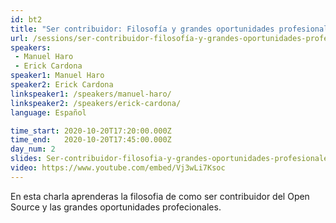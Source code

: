 ```yaml
---
id: bt2
title: "Ser contribuidor: Filosofía y grandes oportunidades profesionales"
url: /sessions/ser-contribuidor-filosofía-y-grandes-oportunidades-profesionales
speakers:
 - Manuel Haro
 - Erick Cardona
speaker1: Manuel Haro
speaker2: Erick Cardona
linkspeaker1: /speakers/manuel-haro/
linkspeaker2: /speakers/erick-cardona/
language: Español

time_start: 2020-10-20T17:20:00.000Z
time_end:   2020-10-20T17:45:00.000Z
day_num: 2
slides: Ser-contribuidor-filosofia-y-grandes-oportunidades-profesionales.pdf
video: https://www.youtube.com/embed/Vj3wLi7Ksoc
---
```


En esta charla aprenderas la filosofia de como ser contribuidor del Open Source y las grandes oportunidades profecionales.